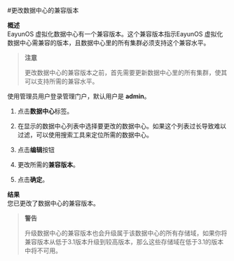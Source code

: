#更改数据中心的兼容版本

**概述**<br/>
EayunOS 虚拟化数据中心有一个兼容版本。这个兼容版本指示EayunOS 虚拟化数据中心需兼容的版本，且数据中心里的所有集群必须支持这个兼容水平。

> **注意**
>
> 更改数据中心的兼容版本之前，首先需要更新数据中心里的所有集群，使其可以支持所需的兼容水平。

使用管理员用户登录管理门户，默认用户是 **admin**。

1. 点击**数据中心**标签。

2. 在显示的数据中心列表中选择要更改的数据中心。如果这个列表过长导致难以过滤，可以使用搜索工具来定位所需的数据中心。

3. 点击**编辑**按钮

4. 更改所需的**兼容版本**。

5. 点击**确定**。

**结果**<br/>
您已更改了数据中心的兼容版本。

> **警告**
>
>升级数据中心的兼容版本也会升级属于该数据中心的所有存储域，如果你将兼容版本从低于3.1版本升级到较高版本，那么这些存储域在低于3.1的版本中将不可用。
